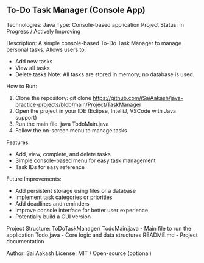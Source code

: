 To-Do Task Manager (Console App)
--------------------------------
Technologies: Java
Type: Console-based application
Project Status: In Progress / Actively Improving

Description:
A simple console-based To-Do Task Manager to manage personal tasks.
Allows users to:
  - Add new tasks
  - View all tasks
  - Delete tasks
Note: All tasks are stored in memory; no database is used.

How to Run:
  1. Clone the repository:
       git clone https://github.com/iSaiAakash/java-practice-projects/blob/main/Project/TaskManager
  2. Open the project in your IDE (Eclipse, IntelliJ, VSCode with Java support)
  3. Run the main file:
       java TodoMain.java
  4. Follow the on-screen menu to manage tasks

Features:
  - Add, view, complete, and delete tasks
  - Simple console-based menu for easy task management
  - Task IDs for easy reference

Future Improvements:
  - Add persistent storage using files or a database
  - Implement task categories or priorities
  - Add deadlines and reminders
  - Improve console interface for better user experience
  - Potentially build a GUI version

Project Structure:
  ToDoTaskManager/
    TodoMain.java  - Main file to run the application
    Todo.java            - Core logic and data structures
    README.md            - Project documentation

Author: Sai Aakash
License: MIT / Open-source (optional)
